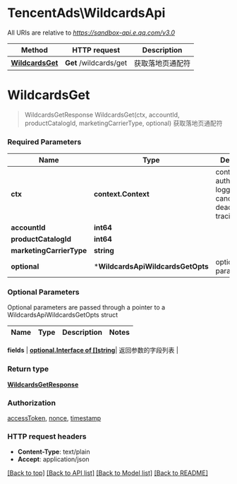 # TencentAds\WildcardsApi

All URIs are relative to *https://sandbox-api.e.qq.com/v3.0*

Method | HTTP request | Description
------------- | ------------- | -------------
[**WildcardsGet**](WildcardsApi.md#WildcardsGet) | **Get** /wildcards/get | 获取落地页通配符


# **WildcardsGet**
> WildcardsGetResponse WildcardsGet(ctx, accountId, productCatalogId, marketingCarrierType, optional)
获取落地页通配符

### Required Parameters

Name | Type | Description  | Notes
------------- | ------------- | ------------- | -------------
 **ctx** | **context.Context** | context for authentication, logging, cancellation, deadlines, tracing, etc.
  **accountId** | **int64**|  | 
  **productCatalogId** | **int64**|  | 
  **marketingCarrierType** | **string**|  | 
 **optional** | ***WildcardsApiWildcardsGetOpts** | optional parameters | nil if no parameters

### Optional Parameters
Optional parameters are passed through a pointer to a WildcardsApiWildcardsGetOpts struct

Name | Type | Description  | Notes
------------- | ------------- | ------------- | -------------



 **fields** | [**optional.Interface of []string**](string.md)| 返回参数的字段列表 | 

### Return type

[**WildcardsGetResponse**](WildcardsGetResponse.md)

### Authorization

[accessToken](../README.md#accessToken), [nonce](../README.md#nonce), [timestamp](../README.md#timestamp)

### HTTP request headers

 - **Content-Type**: text/plain
 - **Accept**: application/json

[[Back to top]](#) [[Back to API list]](../README.md#documentation-for-api-endpoints) [[Back to Model list]](../README.md#documentation-for-models) [[Back to README]](../README.md)

